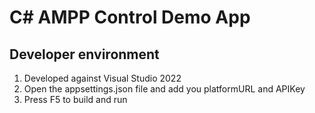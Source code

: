 # C# AMPP Control Demo App

## Developer environment

1. Developed against Visual Studio 2022
2. Open the appsettings.json file and add you platformURL and APIKey
3. Press F5 to build and run
